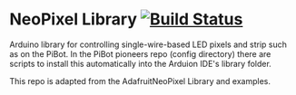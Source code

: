 # NeoPixel Library [![Build Status](https://travis-ci.org/adafruit/Adafruit_NeoPixel.svg?branch=master)](https://travis-ci.org/adafruit/Adafruit_NeoPixel)

Arduino library for controlling single-wire-based LED pixels and strip such as on the PiBot.  In the PiBot pioneers repo (config directory) there are scripts to install this automatically into the Arduion IDE's library folder.

This repo is adapted from the AdafruitNeoPixel Library and examples.
